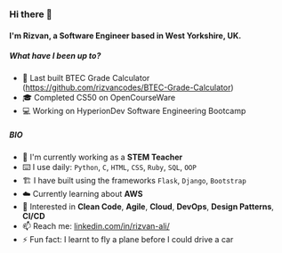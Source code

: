 ### Hi there 👋

#### I'm Rizvan, a Software Engineer based in West Yorkshire, UK.

##### What have I been up to?

- 🏫 Last built BTEC Grade Calculator (https://github.com/rizvancodes/BTEC-Grade-Calculator)
- 🎓 Completed CS50 on OpenCourseWare
- 💻 Working on HyperionDev Software Engineering Bootcamp

##### BIO

- 🧬 I'm currently working as a **STEM Teacher**
- ⌨️ I use daily: `Python`, `C`, `HTML`, `CSS`, `Ruby`, `SQL`, `OOP`
- 🏗️ I have built using the frameworks `Flask`, `Django`, `Bootstrap`
- ☁️ Currently learning about **AWS**
- 💬 Interested in **Clean Code**, **Agile**, **Cloud**, **DevOps**, **Design Patterns**, **CI/CD**
- 📫 Reach me: [linkedin.com/in/rizvan-ali/](https://www.linkedin.com/in/rizvan-ali/)
- ⚡️ Fun fact: I learnt to fly a plane before I could drive a car
